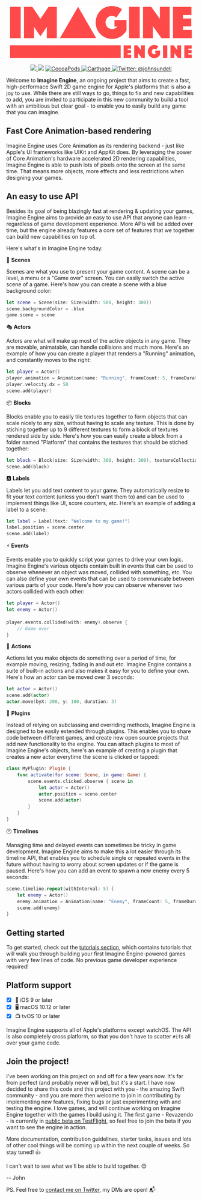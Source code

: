 <p align="center">
    <img src="Logo.png" width="484" max-width="80%" alt="Imagine Engine" />
</p>

<p align="center">
    <a href="https://dashboard.buddybuild.com/apps/59e21f30b84107000143844a/build/latest?branch=master">
        <img src="https://dashboard.buddybuild.com/api/statusImage?appID=59e21f30b84107000143844a&branch=master&build=latest" />
    </a>
    <img src="https://img.shields.io/badge/Swift-4.0-orange.svg" />
    <a href="https://cocoapods.org/pods/ImagineEngine">
        <img src="https://img.shields.io/cocoapods/v/ImagineEngine.svg" alt="CocoaPods" />
    </a>
    <a href="https://github.com/Carthage/Carthage">
        <img src="https://img.shields.io/badge/carthage-compatible-4BC51D.svg?style=flat" alt="Carthage" />
    </a>
    <a href="https://twitter.com/johnsundell">
        <img src="https://img.shields.io/badge/contact-@johnsundell-blue.svg?style=flat" alt="Twitter: @johnsundell" />
    </a>
</p>

Welcome to **Imagine Engine**, an ongoing project that aims to create a fast, high-performace Swift 2D game engine for Apple's platforms that is also a joy to use. While there are still ways to go, things to fix and new capabilities to add, you are invited to participate in this new community to build a tool with an ambitious but clear goal - to enable you to easily build any game that you can imagine.

## Fast Core Animation-based rendering

Imagine Engine uses Core Animation as its rendering backend - just like Apple's UI frameworks like UIKit and AppKit does. By leveraging the power of Core Animation's hardware accelerated 2D rendering capabilities, Imagine Engine is able to push lots of pixels onto the screen at the same time. That means more objects, more effects and less restrictions when designing your games.

## An easy to use API

Besides its goal of being blazingly fast at rendering & updating your games, Imagine Engine aims to provide an easy to use API that anyone can learn - regardless of game development experience. More APIs will be added over time, but the engine already features a core set of features that we together can build new capabilities on top of.

Here's what's in Imagine Engine today:

🌃 **Scenes**

Scenes are what you use to present your game content. A scene can be a level, a menu or a "Game over" screen. You can easily switch the active scene of a game. Here's how you can create a scene with a blue background color:

```swift
let scene = Scene(size: Size(width: 500, height: 300))
scene.backgroundColor = .blue
game.scene = scene
```

🎭 **Actors**

Actors are what will make up most of the active objects in any game. They are movable, animatable, can handle collisions and much more. Here's an example of how you can create a player that renders a "Running" animation, and constantly moves to the right:

```swift
let player = Actor()
player.animation = Animation(name: "Running", frameCount: 5, frameDuration: 0.15)
player.velocity.dx = 50
scene.add(player)
```

📦 **Blocks**

Blocks enable you to easily tile textures together to form objects that can scale nicely to any size, without having to scale any texture. This is done by stiching together up to 9 different textures to form a block of textures rendered side by side. Here's how you can easily create a block from a folder named "Platform" that contains the textures that should be stiched together:

```swift
let block = Block(size: Size(width: 300, height: 300), textureCollectionName: "Platform")
scene.add(block)
```

🅰️ **Labels**

Labels let you add text content to your game. They automatically resize to fit your text content (unless you don't want them to) and can be used to implement things like UI, score counters, etc. Here's an example of adding a label to a scene:

```swift
let label = Label(text: "Welcome to my game!")
label.position = scene.center
scene.add(label)
```

⚡️ **Events**

Events enable you to quickly script your games to drive your own logic. Imagine Engine's various objects contain built in events that can be used to observe whenever an object was moved, collided with something, etc. You can also define your own events that can be used to communicate between various parts of your code. Here's how you can observe whenever two actors collided with each other:

```swift
let player = Actor()
let enemy = Actor()

player.events.collided(with: enemy).observe {
    // Game over
}
```

🏃 **Actions**

Actions let you make objects do something over a period of time, for example moving, resizing, fading in and out etc. Imagine Engine contains a suite of built-in actions and also makes it easy for you to define your own. Here's how an actor can be moved over 3 seconds:

```swift
let actor = Actor()
scene.add(actor)
actor.move(byX: 200, y: 100, duration: 3)
```

🔌 **Plugins**

Instead of relying on subclassing and overriding methods, Imagine Engine is designed to be easily extended through plugins. This enables you to share code between different games, and create new open source projects that add new functionality to the engine. You can attach plugins to most of Imagine Engine's objects, here's an example of creating a plugin that creates a new actor everytime the scene is clicked or tapped:

```swift
class MyPlugin: Plugin {
    func activate(for scene: Scene, in game: Game) {
        scene.events.clicked.observe { scene in
            let actor = Actor()
            actor.position = scene.center
            scene.add(actor)
        }
    }
}
```

🕐 **Timelines**

Managing time and delayed events can sometimes be tricky in game development. Imagine Engine aims to make this a lot easier through its timeline API, that enables you to schedule single or repeated events in the future without having to worry about screen updates or if the game is paused. Here's how you can add an event to spawn a new enemy every 5 seconds:

```swift
scene.timeline.repeat(withInterval: 5) {
    let enemy = Actor()
    enemy.animation = Animation(name: "Enemy", frameCount: 5, frameDuration: 0.15)
    scene.add(enemy)
}
```

## Getting started

To get started, check out the [tutorials section](https://github.com/JohnSundell/ImagineEngine/tree/master/Documentation/Tutorials), which contains tutorials that will walk you through building your first Imagine Engine-powered games with very few lines of code. No previous game developer experience required!

## Platform support

- [X] 📱 iOS 9 or later
- [X] 🖥 macOS 10.12 or later
- [X] 📺 tvOS 10 or later

Imagine Engine supports all of Apple's platforms except watchOS. The API is also completely cross platform, so that you don't have to scatter `#if`s all over your game code.

## Join the project!

I've been working on this project on and off for a few years now. It's far from perfect (and probably never will be), but it's a start. I have now decided to share this code and this project with you - the amazing Swift community - and you are more then welcome to join in contributing by implementing new features, fixing bugs or just experimenting with and testing the engine. I love games, and will continue working on Imagine Engine together with the games I build using it. The first game - Revazendo - is currently in [public beta on TestFlight](http://www.revazendo.com), so feel free to join the beta if you want to see the engine in action.

More documentation, contribution guidelines, starter tasks, issues and lots of other cool things will be coming up within the next couple of weeks. So stay tuned! 👍

I can't wait to see what we'll be able to build together. 😊

-- John

PS. Feel free to [contact me on Twitter](https://twitter.com/johnsundell), my DMs are open! 📬
